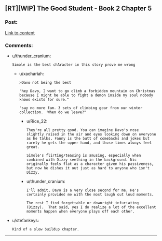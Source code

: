 ## [RT][WIP] The Good Student - Book 2 Chapter 5

### Post:

[Link to content](http://moodylit.com/the-good-student-table-of-contents/book-2-chapter-five)

### Comments:

- u/thunder_cranium:
  ```
  Simole is the best chAracter in this story prove me wrong
  ```

  - u/xachariah:
    ```
    >Davo not being the best  

    "hey Davo, I want to go climb a forbidden mountain on Christmas because I might be able to fight a demon inside my soul nobody knows exists for sure."  

    "say no more fam. 3 sets of climbing gear from our winter collection.  When do we leave?"
    ```

    - u/Rice_22:
      ```
      They're all pretty good. You can imagine Davo's nose slightly raised in the air and eyes looking down on everyone as he talks. Fanny is the butt of comebacks and jokes but rarely he gets the upper hand, and those times always feel great.

      Simole's flirting/teasing is amusing, especially when combined with Dizzy seething in the background. Nic originally feels flat as a character given his passiveness, but now he dishes it out just as hard to anyone who isn't Dizzy.
      ```

    - u/thunder_cranium:
      ```
      I'll admit, Davo is a very close second for me. He's certainly provided me with the most laugh out loud moments.

      The rest I find forgettable or downright infuriating (Dizzy).  That said, yes I do realize a lot of the excellent moments happen when everyone plays off each other.
      ```

- u/stefankeys:
  ```
  Kind of a slow buildup chapter.
  ```

---

